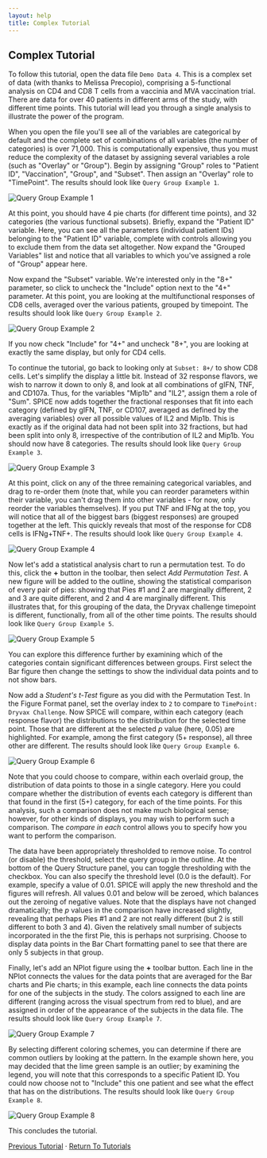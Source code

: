 ```yaml
---
layout: help
title: Complex Tutorial
---
```


## Complex Tutorial

To follow this tutorial, open the data file `Demo Data 4`. This is a complex set of data (with thanks to Melissa Precopio), comprising a 5-functional analysis on CD4 and CD8 T cells from a vaccinia and MVA vaccination trial. There are data for over 40 patients in different arms of the study, with different time points. This tutorial will lead you through a single analysis to illustrate the power of the program.

When you open the file you'll see all of the variables are categorical by default and the complete set of combinations of all variables (the number of categories) is over 71,000. This is computationally expensive, thus you must reduce the complexity of the dataset by assigning several variables a role (such as "Overlay" or "Group"). Begin by assigning "Group" roles to "Patient ID", "Vaccination", "Group", and "Subset". Then assign an "Overlay" role to "TimePoint". The results should look like `Query Group Example 1`.

![Query Group Example 1](images/demodata4a.png "Query Group Example 1")

At this point, you should have 4 pie charts (for different time points), and 32 categories (the various functional subsets). Briefly, expand the "Patient ID" variable. Here, you can see all the parameters (individual patient IDs) belonging to the "Patient ID" variable, complete with controls allowing you to exclude them from the data set altogether. Now expand the "Grouped Variables" list and notice that all variables to which you've assigned a role of "Group" appear here.

Now expand the "Subset" variable. We're interested only in the "8+" parameter, so click to uncheck the "Include" option next to the "4+" parameter. At this point, you are looking at the multifunctional responses of CD8 cells, averaged over the various patients, grouped by timepoint. The results should look like `Query Group Example 2`.

![Query Group Example 2](images/demodata4b.png "Query Group Example 2")

If you now check "Include" for "4+" and uncheck "8+", you are looking at exactly the same display, but only for CD4 cells.

To continue the tutorial, go back to looking only at `Subset: 8+/` to show CD8 cells. Let's simplify the display a little bit. Instead of 32 response flavors, we wish to narrow it down to only 8, and look at all combinations of gIFN, TNF, and CD107a. Thus, for the variables "Mip1b" and "IL2", assign them a role of "Sum". SPICE now adds together the fractional responses that fit into each category (defined by gIFN, TNF, or CD107, averaged as defined by the averaging variables) over all possible values of IL2 and Mip1b. This is exactly as if the original data had not been split into 32 fractions, but had been split into only 8, irrespective of the contribution of IL2 and Mip1b. You should now have 8 categories. The results should look like `Query Group Example 3`.

![Query Group Example 3](images/demodata4c.png "Query Group Example 3")

At this point, click on any of the three remaining categorical variables, and drag to re-order them (note that, while you can reorder parameters within their variable, you can't drag them into other variables - for now, only reorder the variables themselves). If you put TNF and IFNg at the top, you will notice that all of the biggest bars (biggest responses) are grouped together at the left. This quickly reveals that most of the response for CD8 cells is IFNg+TNF+. The results should look like `Query Group Example 4`.

![Query Group Example 4](images/demodata4d.png "Query Group Example 4")

Now let's add a statistical analysis chart to run a permutation test. To do this, click the **+** button in the toolbar, then select *Add Permutation Test*. A new figure will be added to the outline, showing the statistical comparison of every pair of pies: showing that Pies #1 and 2 are marginally different, 2 and 3 are quite different, and 2 and 4 are marginally different. This illustrates that, for this grouping of the data, the Dryvax challenge timepoint is different, functionally, from all of the other time points. The results should look like `Query Group Example 5`.

![Query Group Example 5](images/demodata4e.png "Query Group Example 5")

You can explore this difference further by examining which of the categories contain significant differences between groups. First select the Bar figure then change the settings to show the individual data points and to not show bars.

Now add a *Student's t-Test* figure as you did with the Permutation Test. In the Figure Format panel, set the overlay index to `2` to compare to `TimePoint: Dryvax Challenge`. Now SPICE will compare, within each category (each response flavor) the distributions to the distribution for the selected time point. Those that are different at the selected *p* value (here, 0.05) are highlighted. For example, among the first category (5+ response), all three other are different. The results should look like `Query Group Example 6`.

![Query Group Example 6](images/demodata4f.png "Query Group Example 6")

Note that you could choose to compare, within each overlaid group, the distribution of data points to those in a single category. Here you could compare whether the distribution of events each category is different than that found in the first (5+) category, for each of the time points. For this analysis, such a comparison does not make much biological sense; however, for other kinds of displays, you may wish to perform such a comparison. The *compare in each* control allows you to specify how you want to perform the comparison.

The data have been appropriately thresholded to remove noise. To control (or disable) the threshold, select the query group in the outline. At the bottom of the Query Structure panel, you can toggle thresholding with the checkbox. You can also specify the threshold level (0.0 is the default). For example, specify a value of 0.01. SPICE will apply the new threshold and the figures will refresh. All values 0.01 and below will be zeroed, which balances out the zeroing of negative values. Note that the displays have not changed dramatically; the *p* values in the comparison have increased slightly, revealing that perhaps Pies #1 and 2 are not really different (but 2 is still different to both 3 and 4). Given the relatively small number of subjects incorporated in the the first Pie, this is perhaps not surprising. Choose to display data points in the Bar Chart formatting panel to see that there are only 5 subjects in that group.

Finally, let's add an NPlot figure using the **+** toolbar button. Each line in the NPlot connects the values for the data points that are averaged for the Bar charts and Pie charts; in this example, each line connects the data points for one of the subjects in the study. The colors assigned to each line are different (ranging across the visual spectrum from red to blue), and are assigned in order of the appearance of the subjects in the data file. The results should look like `Query Group Example 7`.

![Query Group Example 7](images/demodata4g.png "Query Group Example 7")

By selecting different coloring schemes, you can determine if there are common outliers by looking at the pattern. In the example shown here, you may decided that the lime green sample is an outlier; by examining the legend, you will note that this corresponds to a specific Patient ID. You could now choose not to "Include" this one patient and see what the effect that has on the distributions. The results should look like `Query Group Example 8`.

![Query Group Example 8](images/demodata4h.png "Query Group Example 8")

This concludes the tutorial.

[Previous Tutorial](tutorial-simple) &middot; [Return To Tutorials](tutorials)